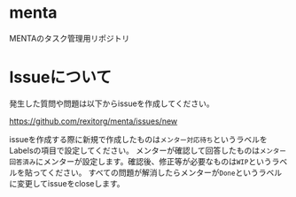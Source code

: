# menta
MENTAのタスク管理用リポジトリ

# Issueについて

発生した質問や問題は以下からissueを作成してください。

https://github.com/rexitorg/menta/issues/new

issueを作成する際に新規で作成したものは`メンター対応待ち`というラベルをLabelsの項目で設定してください。
メンターが確認して回答したものは`メンター回答済み`にメンターが設定します。確認後、修正等が必要なものは`WIP`というラベルを貼ってください。
すべての問題が解消したらメンターが`Done`というラベルに変更してissueをcloseします。
